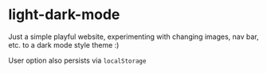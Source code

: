 # light-dark-mode

Just a simple playful website, experimenting with changing images, nav bar, etc. to a dark mode style theme :) 

User option also persists via `localStorage`
